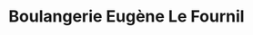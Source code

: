 ---
title: "Boulangerie Eugène Le Fournil"
url: /saintes/boulangerie-eugene-le-fournil/
shop: Bäckerei
---